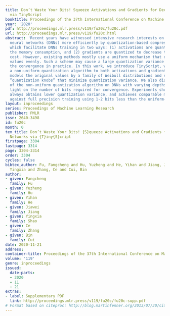 ```yaml
---
title: Don’t Waste Your Bits! Squeeze Activations and Gradients for Deep Neural Networks
  via TinyScript
booktitle: Proceedings of the 37th International Conference on Machine Learning
year: '2020'
pdf: http://proceedings.mlr.press/v119/fu20c/fu20c.pdf
url: http://proceedings.mlr.press/v119/fu20c.html
abstract: 'Recent years have witnessed intensive research interests on training deep
  neural networks (DNNs) more efficiently by quantization-based compression methods,
  which facilitate DNNs training in two ways: (1) activations are quantized to shrink
  the memory consumption, and (2) gradients are quantized to decrease the communication
  cost. However, existing methods mostly use a uniform mechanism that quantizes the
  values evenly. Such a scheme may cause a large quantization variance and slow down
  the convergence in practice. In this work, we introduce TinyScript, which applies
  a non-uniform quantization algorithm to both activations and gradients. TinyScript
  models the original values by a family of Weibull distributions and searches for
  ”quantization knobs” that minimize quantization variance. We also discuss the convergence
  of the non-uniform quantization algorithm on DNNs with varying depths, shedding
  light on the number of bits required for convergence. Experiments show that TinyScript
  always obtains lower quantization variance, and achieves comparable model qualities
  against full precision training using 1-2 bits less than the uniform-based counterpart.'
layout: inproceedings
series: Proceedings of Machine Learning Research
publisher: PMLR
issn: 2640-3498
id: fu20c
month: 0
tex_title: Don’t Waste Your Bits! {S}queeze Activations and Gradients for Deep Neural
  Networks via {T}iny{S}cript
firstpage: 3304
lastpage: 3314
page: 3304-3314
order: 3304
cycles: false
bibtex_author: Fu, Fangcheng and Hu, Yuzheng and He, Yihan and Jiang, Jiawei and Shao,
  Yingxia and Zhang, Ce and Cui, Bin
author:
- given: Fangcheng
  family: Fu
- given: Yuzheng
  family: Hu
- given: Yihan
  family: He
- given: Jiawei
  family: Jiang
- given: Yingxia
  family: Shao
- given: Ce
  family: Zhang
- given: Bin
  family: Cui
date: 2020-11-21
address: 
container-title: Proceedings of the 37th International Conference on Machine Learning
volume: '119'
genre: inproceedings
issued:
  date-parts:
  - 2020
  - 11
  - 21
extras:
- label: Supplementary PDF
  link: http://proceedings.mlr.press/v119/fu20c/fu20c-supp.pdf
# Format based on citeproc: http://blog.martinfenner.org/2013/07/30/citeproc-yaml-for-bibliographies/
---
```


